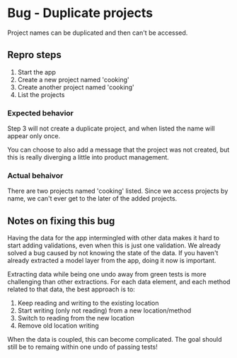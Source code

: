 # Bug - Duplicate projects

Project names can be duplicated and then can't be accessed.

## Repro steps

1. Start the app
2. Create a new project named 'cooking'
3. Create another project named 'cooking'
4. List the projects

### Expected behavior
Step 3 will not create a duplicate project, and when listed the name will appear
only once.

You can choose to also add a message that the project was not created, but this
is really diverging a little into product management.

### Actual behaivor
There are two projects named 'cooking' listed. Since we access projects by name,
we can't ever get to the later of the added projects.

## Notes on fixing this bug

Having the data for the app intermingled with other data makes it hard to start
adding validations, even when this is just one validation. We already solved
a bug caused by not knowing the state of the data. If you haven't already
extracted a model layer from the app, doing it now is important.

Extracting data while being one undo away from green tests is more challenging
than other extractions. For each data element, and each method related to that
data, the best approach is to:

1. Keep reading and writing to the existing location
2. Start writing (only not reading) from a new location/method
3. Switch to reading from the new location
4. Remove old location writing

When the data is coupled, this can become complicated. The goal should still be
to remaing within one undo of passing tests!